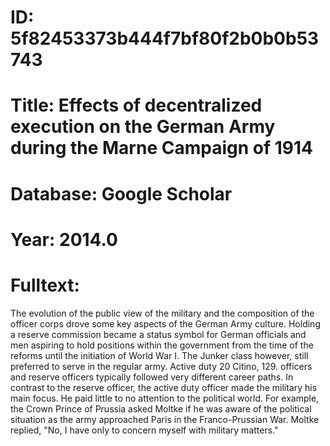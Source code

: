 # ID: 5f82453373b444f7bf80f2b0b0b53743
# Title: Effects of decentralized execution on the German Army during the Marne Campaign of 1914
# Database: Google Scholar
# Year: 2014.0
# Fulltext:
The evolution of the public view of the military and the composition of the officer corps drove some key aspects of the German Army culture.
Holding a reserve commission became a status symbol for German officials and men aspiring to hold positions within the government from the time of the reforms until the initiation of World War I. The Junker class however, still preferred to serve in the regular army.
Active duty 20 Citino, 129.
officers and reserve officers typically followed very different career paths.
In contrast to the reserve officer, the active duty officer made the military his main focus.
He paid little to no attention to the political world.
For example, the Crown Prince of Prussia asked Moltke if he was aware of the political situation as the army approached Paris in the Franco-Prussian War.
Moltke replied, "No, I have only to concern myself with military matters."